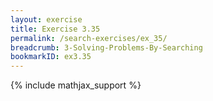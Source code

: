 ```yaml
---
layout: exercise
title: Exercise 3.35
permalink: /search-exercises/ex_35/
breadcrumb: 3-Solving-Problems-By-Searching
bookmarkID: ex3.35
---
```


{% include mathjax_support %}
